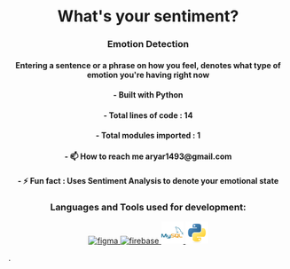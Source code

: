 <h1 align="center">What's your sentiment?</h1>
<h3 align="center">Emotion Detection</h3>
<h4 align="center">Entering a sentence or a phrase on how you feel, denotes what type of emotion you're having right now</h4>

<h4 align="center"> - Built with Python</h4>
<h4 align="center"> - Total lines of code : 14 </h4>
<h4 align="center"> - Total modules imported : 1 </h4>
<h4 align="center"> - 📫 How to reach me aryar1493@gmail.com </h4>
<h4 align="center"> - ⚡ Fun fact : Uses Sentiment Analysis to denote your emotional state </h4>


<h3 align="center">Languages and Tools used for development:</h3>
<p align="center"> <a href="https://www.figma.com/" target="_blank" rel="noreferrer"> <img src="https://www.vectorlogo.zone/logos/figma/figma-icon.svg" alt="figma" width="40" height="40"/> </a> <a href="https://firebase.google.com/" target="_blank" rel="noreferrer"> <img src="https://www.vectorlogo.zone/logos/firebase/firebase-icon.svg" alt="firebase" width="40" height="40"/> </a> <a href="https://www.mysql.com/" target="_blank" rel="noreferrer"> <img src="https://raw.githubusercontent.com/devicons/devicon/master/icons/mysql/mysql-original-wordmark.svg" alt="mysql" width="40" height="40"/> </a> <a href="https://www.python.org" target="_blank" rel="noreferrer"> <img src="https://raw.githubusercontent.com/devicons/devicon/master/icons/python/python-original.svg" alt="python" width="40" height="40"/> </a> </p>.
